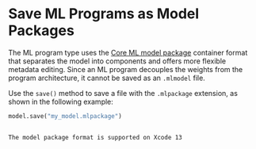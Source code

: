 # Save ML Programs as Model Packages

The ML program type uses the [Core ML model package](save-as-model-package) container format that separates the model into components and offers more flexible metadata editing. Since an ML program decouples the weights from the program architecture, it cannot be saved as an `.mlmodel` file.

Use the `save()` method to save a file with the `.mlpackage` extension, as shown in the following example:

```python
model.save("my_model.mlpackage")
```

```{warning} Requires Xcode 13 and Newer

The model package format is supported on Xcode 13

```

